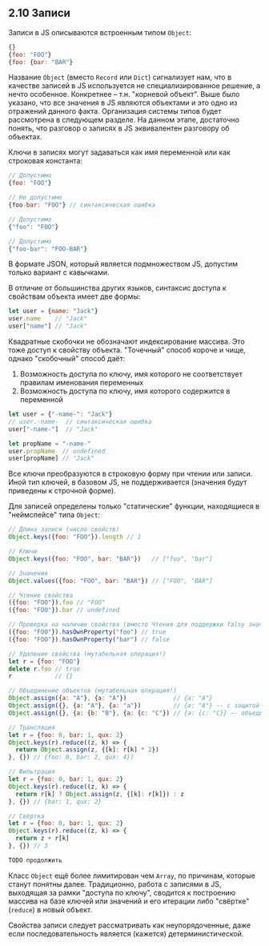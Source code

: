 ## 2.10 Записи

Записи в JS описываются встроенным типом `Object`:

```js
{}
{foo: "FOO"}
{foo: {bar: "BAR"}
```

Название `Object` (вместо `Record` или `Dict`) сигнализует нам, что в качестве записей в JS
используется не специализированное решение, а нечто особенное. Конкретнее – т.н. "корневой объект".
Выше было указано, что все значения в JS являются объектами и это одно из отражений данного факта.
Организация системы типов будет рассмотрена в следующем разделе. На данном этапе, достаточно понять,
что разговор о записях в JS эквивалентен разговору об объектах.

Ключи в записях могут задаваться как имя переменной или как строковая константа:

```js
// Допустимо
{foo: "FOO"}

// Не допустимо
{foo-bar: "FOO"} // синтаксическая ошибка

// Допустимо
{"foo": "FOO"}

// Допустимо
{"foo-bar": "FOO-BAR"}
```

В формате JSON, который является подмножеством JS, допустим только вариант с кавычками.

В отличие от большинства других языков, синтаксис доступа к свойствам объекта имеет две формы:

```js
let user = {name: "Jack"}
user.name    // "Jack"
user["name"] // "Jack"
```

Квадратные скобочки не обозначают индексирование массива. Это тоже доступ к свойству объекта.
"Точечный" способ короче и чище, однако "скобочный" способ даёт:

1. Возможность доступа по ключу, имя которого не соответствует правилам именования переменных
2. Возможность доступа по ключу, имя которого содержится в переменной

```js
let user = {"-name-": "Jack"}
// user.-name-  // синтаксическая ошибка
user["-name-"]  // "Jack"

let propName = "-name-"
user.propName  // undefined
user[propName] // "Jack"
```

Все ключи преобразуются в строковую форму при чтении или записи. Иной тип ключей, в базовом JS, не поддерживается
(значения будут приведены к строчной форме).

Для записей определены только "статические" функции, находящиеся в "неймспейсе" типа `Object`:

```js
// Длина записи (число свойств)
Object.keys({foo: "FOO"}).length // 1

// Ключи
Object.keys({foo: "FOO", bar: "BAR"})   // ["foo", "bar"]

// Значения
Object.values({foo: "FOO", bar: "BAR"}) // ["FOO", "BAR"]

// Чтение свойства
({foo: "FOO"}).foo // "FOO"
({foo: "FOO"}).bar // undefined

// Проверка на наличие свойства (вместо Чтения для поддержки falsy значений)
({foo: "FOO"}).hasOwnProperty("foo") // true
({foo: "FOO"}).hasOwnProperty("bar") // false

// Удаление свойства (мутабельная операция!)
let r = {foo: "FOO"}
delete r.foo // true
r            // {}

// Объединение объектов (мутабельная операция!)
Object.assign({a: "A"}, {a: "A"})             // {a: "A"}
Object.assign({}, {a: "A"}, {a: "a"})         // {a: "A"} -- с защитой оригинального объекта от мутации
Object.assign({}, {a: {b: "B"}, {a: {c: "C"}) // {a: {c: "C}} -- объединение работает по shallow принципу

// Трансляция
let r = {foo: 0, bar: 1, qux: 2}
Object.keys(r).reduce((z, k) => {
  return Object.assign(z, {[k]: r[k] * 2})
}, {}) // {foo: 0, bar: 2, qux: 4})

// Фильтрация
let r = {foo: 0, bar: 1, qux: 2}
Object.keys(r).reduce((z, k) => {
  return r[k] ? Object.assign(z, {[k]: r[k]}) : z
}, {}) // {bar: 1, qux: 2}

// Свёртка
let r = {foo: 0, bar: 1, qux: 2}
Object.keys(r).reduce((z, k) => {
  return z + r[k]
}, {}) // 3

TODO продолжить
```

Класс `Object` ещё более лимитирован чем `Array`, по причинам, которые станут понятны далее.
Традиционно, работа с записями в JS, выходящая за рамки "доступа по ключу",
сводится к построению массива на базе ключей или значений и его итерации либо "свёртке" (`reduce`) в новый объект.

Свойства записи следует рассматривать как неупорядоченные, даже если последовательность является (кажется) детерминистической.
